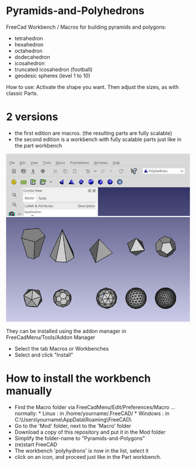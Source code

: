 # Pyramids-and-Polyhedrons
FreeCad Workbench / Macros for building pyramids 
and polygons:
- tetrahedron
- hexahedron
- octahedron
- dodecahedron
- icosahedron
- truncated icosahedron (football)
- geodesic spheres (level 1 to 10)

How to use:
Activate the shape you want. Then adjust the sizes, as with classic Parts.

# 2 versions
 - the first edition are macros. (the resulting parts are fully scalable)
 - the second edition is a workbench with fully scalable parts just like in the part workbench

<img src="workbench.png">

<img src="polyhedrons.png">


They can be installed using the addon manager in FreeCadMenu/Tools/Addon Manager
- Select the tab Macros or Workbenches 
- Select and click "Install"


# How to install the workbench manually
- Find the Macro folder via FreeCadMenu/Edit/Preferences/Macro ...
    normally:
        * Linux   : in  /home/yourname/.FreeCAD/
        * Windows : in  C:\Users\yourname\AppData\Roaming\FreeCAD\
- Go to the 'Mod' folder, next to the 'Macro' folder
- Download a copy of this repository and put it in the Mod folder
- Simplify the folder-name to "Pyramids-and-Polygons" 
- (re)start FreeCAD
- The workbench 'polyhydrons' is now in the list, select it
- click on an icon, and proceed just like in the Part workbench.

